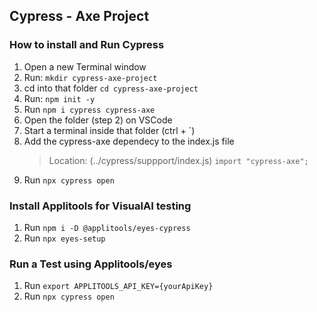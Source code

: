 ## Cypress - Axe Project

### How to install and Run Cypress

1. Open a new Terminal window
2. Run: `mkdir cypress-axe-project`
3. cd into that folder `cd cypress-axe-project`
4. Run: `npm init -y`
5. Run `npm i cypress cypress-axe`
6. Open the folder (step 2) on VSCode
7. Start a terminal inside that folder (ctrl + `)
8. Add the cypress-axe dependecy to the index.js file
   > Location: (../cypress/suppport/index.js)
   > `import "cypress-axe";`
9. Run `npx cypress open`

### Install Applitools for VisualAI testing

1. Run `npm i -D @applitools/eyes-cypress`
2. Run `npx eyes-setup`

### Run a Test using Applitools/eyes

1. Run `export APPLITOOLS_API_KEY={yourApiKey}`
2. Run `npx cypress open`
